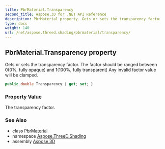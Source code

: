 ```yaml
---
title: PbrMaterial.Transparency
second_title: Aspose.3D for .NET API Reference
description: PbrMaterial property. Gets or sets the transparency factor. The factor should be ranged between 00 fully opaque and 1100 fully transparent Any invalid factor value will be clamped
type: docs
weight: 140
url: /net/aspose.threed.shading/pbrmaterial/transparency/
---
```

## PbrMaterial.Transparency property

Gets or sets the transparency factor. The factor should be ranged between 0(0%, fully opaque) and 1(100%, fully transparent) Any invalid factor value will be clamped.

```csharp
public double Transparency { get; set; }
```

### Property Value

The transparency factor.

### See Also

* class [PbrMaterial](../)
* namespace [Aspose.ThreeD.Shading](../../../aspose.threed.shading/)
* assembly [Aspose.3D](../../../)


